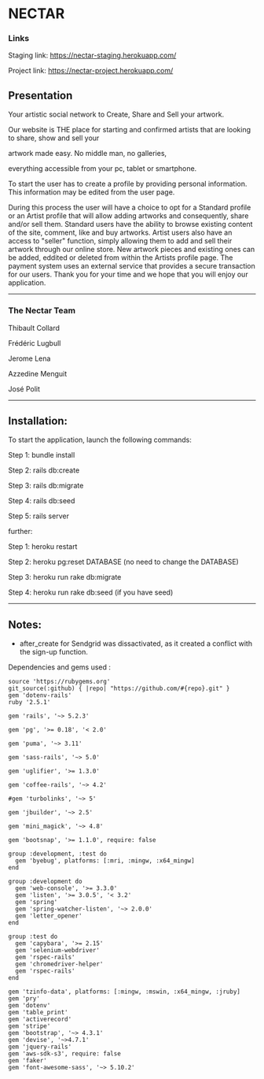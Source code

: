 # NECTAR


### Links


Staging link: https://nectar-staging.herokuapp.com/


Project link: https://nectar-project.herokuapp.com/

## Presentation


Your artistic social network to Create, Share and Sell your artwork.


Our website is THE place for starting and confirmed artists that are looking to share, show and sell your 

artwork made easy. No middle man, no galleries, 

everything accessible from your pc, tablet or smartphone.    

To start the user has to create a profile by providing personal information. This information may be edited from the user page. 

During this process the user will have a choice to opt for a Standard profile or an Artist profile that will allow adding artworks and consequently, share and/or sell them. 
Standard users have the ability to browse existing content of the site, comment, like and buy artworks. Artist users also have an access to "seller" function, 
simply allowing them to add and sell their artwork through our online store. 
New artwork pieces and existing ones can be added, eddited or deleted from within the Artists profile page. 
The payment system uses an external service that provides a secure transaction for our users.
Thank you for your time and we hope that you will enjoy our application.

----------
### The Nectar Team

Thibault Collard

Frédéric Lugbull

Jerome Lena

Azzedine Menguit

José Polit



----------
## Installation:

To start the application, launch the following commands:


Step 1: bundle install

Step 2: rails db:create

Step 3: rails db:migrate

Step 4: rails db:seed

Step 5: rails server



further:

Step 1: heroku restart

Step 2: heroku pg:reset DATABASE (no need to change the DATABASE)

Step 3: heroku run rake db:migrate

Step 4: heroku run rake db:seed (if you have seed)


----------
## Notes:


 - after_create for Sendgrid was dissactivated, as it created a conflict with the sign-up function.


Dependencies and gems used :

```
source 'https://rubygems.org'
git_source(:github) { |repo| "https://github.com/#{repo}.git" }
gem 'dotenv-rails'
ruby '2.5.1'

gem 'rails', '~> 5.2.3'

gem 'pg', '>= 0.18', '< 2.0'

gem 'puma', '~> 3.11'

gem 'sass-rails', '~> 5.0'

gem 'uglifier', '>= 1.3.0'

gem 'coffee-rails', '~> 4.2'

#gem 'turbolinks', '~> 5'

gem 'jbuilder', '~> 2.5'

gem 'mini_magick', '~> 4.8'

gem 'bootsnap', '>= 1.1.0', require: false

group :development, :test do
  gem 'byebug', platforms: [:mri, :mingw, :x64_mingw]
end

group :development do
  gem 'web-console', '>= 3.3.0'
  gem 'listen', '>= 3.0.5', '< 3.2'
  gem 'spring'
  gem 'spring-watcher-listen', '~> 2.0.0'
  gem 'letter_opener'
end

group :test do
  gem 'capybara', '>= 2.15'
  gem 'selenium-webdriver'
  gem 'rspec-rails'
  gem 'chromedriver-helper'
  gem 'rspec-rails'
end

gem 'tzinfo-data', platforms: [:mingw, :mswin, :x64_mingw, :jruby]
gem 'pry' 
gem 'dotenv'
gem 'table_print'
gem 'activerecord' 
gem 'stripe'
gem 'bootstrap', '~> 4.3.1'
gem 'devise', '~>4.7.1'
gem 'jquery-rails'
gem 'aws-sdk-s3', require: false
gem 'faker'
gem 'font-awesome-sass', '~> 5.10.2'
```